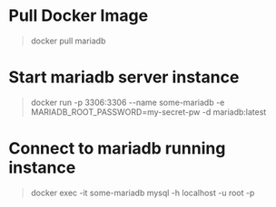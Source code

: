 # Pull Docker Image

> docker pull mariadb

# Start mariadb server instance

> docker run -p 3306:3306 --name some-mariadb -e MARIADB_ROOT_PASSWORD=my-secret-pw -d mariadb:latest

# Connect to mariadb running instance

> docker exec -it some-mariadb mysql -h localhost -u root -p
